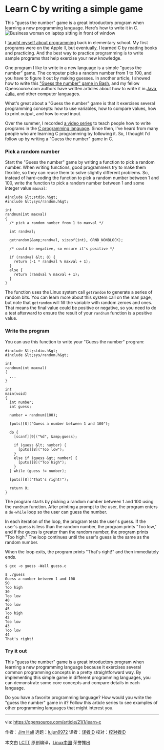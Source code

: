 [#]: collector: (lujun9972)
[#]: translator: (qfzy1233 )
[#]: reviewer: ( )
[#]: publisher: ( )
[#]: url: ( )
[#]: subject: (Learn C by writing a simple game)
[#]: via: (https://opensource.com/article/21/1/learn-c)
[#]: author: (Jim Hall https://opensource.com/users/jim-hall)

Learn C by writing a simple game
======
This "guess the number" game is a great introductory program when
learning a new programming language. Here's how to write it in C.
![Business woman on laptop sitting in front of window][1]

I [taught myself about programming][2] back in elementary school. My first programs were on the Apple II, but eventually, I learned C by reading books and practicing. And the best way to practice programming is to write sample programs that help exercise your new knowledge.

One program I like to write in a new language is a simple "guess the number" game. The computer picks a random number from 1 to 100, and you have to figure it out by making guesses. In another article, I showed how to write this ["Guess the number" game in Bash][3], and my fellow Opensource.com authors have written articles about how to write it in [Java][4], [Julia][5], and other computer languages.

What's great about a "Guess the number" game is that it exercises several programming concepts: how to use variables, how to compare values, how to print output, and how to read input.

Over the summer, I recorded [a video series][6] to teach people how to write programs in the [C programming language][7]. Since then, I've heard from many people who are learning C programming by following it. So, I thought I'd follow up by writing a "Guess the number" game in C.

### Pick a random number

Start the "Guess the number" game by writing a function to pick a random number. When writing functions, good programmers try to make them flexible, so they can reuse them to solve slightly different problems. So, instead of hard-coding the function to pick a random number between 1 and 100, write the function to pick a random number between 1 and some integer value `maxval`:


```
#include &lt;stdio.h&gt;
#include &lt;sys/random.h&gt;

int
randnum(int maxval)
{
  /* pick a random number from 1 to maxval */

  int randval;

  getrandom(&amp;randval, sizeof(int), GRND_NONBLOCK);

  /* could be negative, so ensure it's positive */

  if (randval &lt; 0) {
    return (-1 * randval % maxval + 1);
  }
  else {
    return (randval % maxval + 1);
  }
}
```

The function uses the Linux system call `getrandom` to generate a series of random bits. You can learn more about this system call on the man page, but note that `getrandom` will fill the variable with random zeroes and ones. That means the final value could be positive or negative, so you need to do a test afterward to ensure the result of your `randnum` function is a positive value.

### Write the program

You can use this function to write your "Guess the number" program:


```
#include &lt;stdio.h&gt;
#include &lt;sys/random.h&gt;
 
int
randnum(int maxval)
{
  ...
}

int
main(void)
{
  int number;
  int guess;

  number = randnum(100);

  [puts][8]("Guess a number between 1 and 100");

  do {
    [scanf][9]("%d", &amp;guess);

    if (guess &lt; number) {
      [puts][8]("Too low");
    }
    else if (guess &gt; number) {
      [puts][8]("Too high");
    }
  } while (guess != number);

  [puts][8]("That's right!");

  return 0;
}
```

The program starts by picking a random number between 1 and 100 using the `randnum` function. After printing a prompt to the user, the program enters a `do-while` loop so the user can guess the number.

In each iteration of the loop, the program tests the user's guess. If the user's guess is less than the random number, the program prints "Too low," and if the guess is greater than the random number, the program prints "Too high." The loop continues until the user's guess is the same as the random number.

When the loop exits, the program prints "That's right!" and then immediately ends.


```
$ gcc -o guess -Wall guess.c

$ ./guess
Guess a number between 1 and 100
50
Too high
30
Too low
40
Too low
45
Too high
42
Too low
43
Too low
44
That's right!
```

### Try it out

This "guess the number" game is a great introductory program when learning a new programming language because it exercises several common programming concepts in a pretty straightforward way. By implementing this simple game in different programming languages, you can demonstrate some core concepts and compare details in each language.

Do you have a favorite programming language? How would you write the "guess the number" game in it? Follow this article series to see examples of other programming languages that might interest you.

--------------------------------------------------------------------------------

via: https://opensource.com/article/21/1/learn-c

作者：[Jim Hall][a]
选题：[lujun9972][b]
译者：[译者ID](https://github.com/译者ID)
校对：[校对者ID](https://github.com/校对者ID)

本文由 [LCTT](https://github.com/LCTT/TranslateProject) 原创编译，[Linux中国](https://linux.cn/) 荣誉推出

[a]: https://opensource.com/users/jim-hall
[b]: https://github.com/lujun9972
[1]: https://opensource.com/sites/default/files/styles/image-full-size/public/lead-images/lenovo-thinkpad-laptop-concentration-focus-windows-office.png?itok=-8E2ihcF (Woman using laptop concentrating)
[2]: https://opensource.com/article/20/8/learn-open-source
[3]: https://opensource.com/article/20/12/learn-bash
[4]: https://opensource.com/article/20/12/learn-java
[5]: https://opensource.com/article/20/12/julia
[6]: https://opensource.com/article/20/8/teaching-c
[7]: https://opensource.com/article/20/8/c-programming-cheat-sheet
[8]: http://www.opengroup.org/onlinepubs/009695399/functions/puts.html
[9]: http://www.opengroup.org/onlinepubs/009695399/functions/scanf.html
